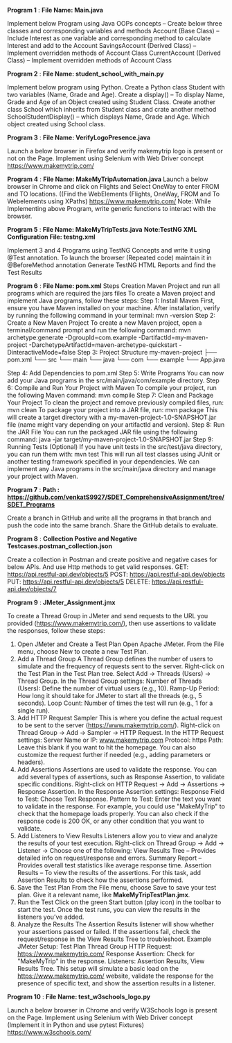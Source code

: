 **Program 1** :  **File Name: Main.java**

Implement below Program using Java OOPs concepts – Create below three classes and corresponding variables and methods Account (Base Class) – Include Interest as one variable and corresponding method to calculate Interest and add to the Account SavingsAccount (Derived Class) – Implement overridden methods of
Account Class CurrentAccount (Derived Class) – Implement overridden methods of Account Class

**Program 2** :  **File Name:  student_school_with_main.py**

Implement below program using Python. Create a Python class Student with two variables (Name, Grade and Age). Create a display() – To display Name, Grade and Age of an Object created
using Student Class. Create another class School which inherits from Student class and crate another method SchoolStudentDisplay() – which displays Name, Grade and Age. Which object created using School class.

**Program 3** :  **File Name:  VerifyLogoPresence.java**

Launch a below browser in Firefox and verify makemytrip logo is present or not on the Page. Implement using Selenium with Web Driver concept https://www.makemytrip.com/

**Program 4** :  **File Name:  MakeMyTripAutomation.java** 
Launch a below browser in Chrome and click on Flights and Select OneWay to enter FROM and TO locations. ((Find the WebElements (Flights, OneWay, FROM and To Webelements using XPaths)
https://www.makemytrip.com/  Note: While Implementing above Program, write generic functions to interact with the browser.

**Program 5** :  **File Name:  MakeMyTripTests.java**     **Note:TestNG XML Configuration File: testng.xml**

Implement 3 and 4 Programs using TestNG Concepts and write it using @Test annotation. To launch the browser (Repeated code) maintain it in @BeforeMethod annotation 
Generate TestNG HTML Reports and find the Test Results

**Program 6** :  **File Name:  pom.xml**
Steps Creation Maven Project and run all programs which are required the jars files
To create a Maven project and implement Java programs, follow these steps:
Step 1: Install Maven
   First, ensure you have Maven installed on your machine.
   After installation, verify by running the following command in your terminal:
   mvn -version
Step 2: Create a New Maven Project
         To create a new Maven project, open a terminal/command prompt and run the following command:
		 mvn archetype:generate -DgroupId=com.example -DartifactId=my-maven-project -DarchetypeArtifactId=maven-archetype-quickstart -DinteractiveMode=false
Step 3: Project Structure
        my-maven-project
├── pom.xml
└── src
    └── main
        └── java
            └── com
                └── example
                    └── App.java
					
Step 4: Add Dependencies to pom.xml
Step 5: Write Programs
        You can now add your Java programs in the src/main/java/com/example directory.
Step 6: Compile and Run Your Project with Maven
        To compile your project, run the following Maven command:
		mvn compile
Step 7: Clean and Package Your Project
        To clean the project and remove previously compiled files, run:
		mvn clean
		To package your project into a JAR file, run:
		mvn package
		This will create a target directory with a my-maven-project-1.0-SNAPSHOT.jar file (name might vary depending on your artifactId and version).
Step 8: Run the JAR File
		You can run the packaged JAR file using the following command:
		java -jar target/my-maven-project-1.0-SNAPSHOT.jar
Step 9: Running Tests (Optional)
        If you have unit tests in the src/test/java directory, you can run them with:
		mvn test
This will run all test classes using JUnit or another testing framework specified in your dependencies.
We can  implement any Java programs in the src/main/java directory and manage your project with Maven.

**Program 7** :  **Path :   https://github.com/venkatS9927/SDET_ComprehensiveAssignment/tree/SDET_Programs**

Create a branch in GitHub and write all the programs in that branch and push the code into the same branch. Share the GitHub details to evaluate.

**Program 8** :  **Collection Postive and Negative Testcases.postman_collection.json**

Create a collection in Postman and create positive and negative cases for below APIs. And use Http methods to get valid responses.
GET: https://api.restful-api.dev/objects/5
POST: https://api.restful-api.dev/objects
PUT: https://api.restful-api.dev/objects/5
DELETE: https://api.restful-api.dev/objects/7

**Program 9** :  **JMeter_Assignment.jmx**

To create a Thread Group in JMeter and send requests to the URL you provided (https://www.makemytrip.com/), then use assertions to validate the responses, follow these steps:
1. Open JMeter and Create a Test Plan
Open Apache JMeter.
From the File menu, choose New to create a new Test Plan.
2. Add a Thread Group
A Thread Group defines the number of users to simulate and the frequency of requests sent to the server.
Right-click on the Test Plan in the Test Plan tree.
Select Add → Threads (Users) → Thread Group.
In the Thread Group settings:
Number of Threads (Users): Define the number of virtual users (e.g., 10).
Ramp-Up Period: How long it should take for JMeter to start all the threads (e.g., 5 seconds).
Loop Count: Number of times the test will run (e.g., 1 for a single run).
3. Add HTTP Request Sampler
This is where you define the actual request to be sent to the server (https://www.makemytrip.com/).
Right-click on Thread Group → Add → Sampler → HTTP Request.
In the HTTP Request settings:
Server Name or IP: www.makemytrip.com
Protocol: https
Path: Leave this blank if you want to hit the homepage.
You can also customize the request further if needed (e.g., adding parameters or headers).
4. Add Assertions
Assertions are used to validate the response. You can add several types of assertions, such as Response Assertion, to validate specific conditions.
Right-click on HTTP Request → Add → Assertions → Response Assertion.
In the Response Assertion settings:
Response Field to Test: Choose Text Response.
Pattern to Test: Enter the text you want to validate in the response. For example, you could use "MakeMyTrip" to check that the homepage loads properly.
You can also check if the response code is 200 OK, or any other condition that you want to validate.
5. Add Listeners to View Results
Listeners allow you to view and analyze the results of your test execution.
Right-click on Thread Group → Add → Listener → Choose one of the following:
View Results Tree – Provides detailed info on request/response and errors.
Summary Report – Provides overall test statistics like average response time.
Assertion Results – To view the results of the assertions.
For this task, add Assertion Results to check how the assertions performed.
6. Save the Test Plan
From the File menu, choose Save to save your test plan.
Give it a relevant name, like **MakeMyTripTestPlan.jmx**.
7. Run the Test
Click on the green Start button (play icon) in the toolbar to start the test.
Once the test runs, you can view the results in the listeners you’ve added.
8. Analyze the Results
The Assertion Results listener will show whether your assertions passed or failed.
If the assertions fail, check the request/response in the View Results Tree to troubleshoot.
Example JMeter Setup:
Test Plan
Thread Group
HTTP Request: https://www.makemytrip.com/
Response Assertion: Check for "MakeMyTrip" in the response.
Listeners: Assertion Results, View Results Tree.
This setup will simulate a basic load on the https://www.makemytrip.com/ website, validate the response for the presence of specific text, and show the assertion results in a listener.

**Program 10** :  **File Name:  test_w3schools_logo.py**

Launch a below browser in Chrome and verify W3Schools logo is present on the Page. Implement using Selenium with Web Driver concept (Implement it in Python and use pytest Fixtures)
https://www.w3schools.com/
